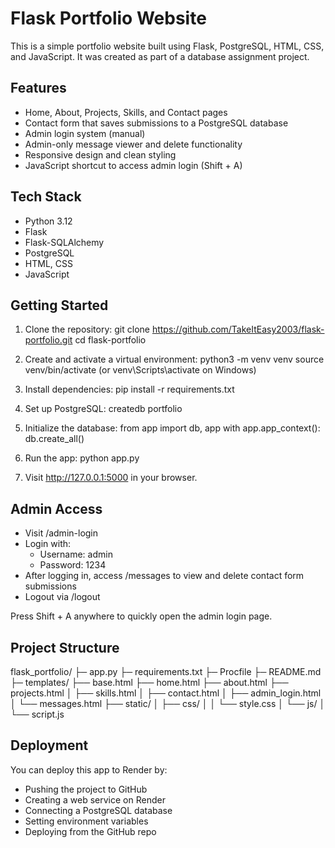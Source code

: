 # Flask Portfolio Website

This is a simple portfolio website built using Flask, PostgreSQL, HTML, CSS, and JavaScript. It was created as part of a database assignment project.

## Features

- Home, About, Projects, Skills, and Contact pages
- Contact form that saves submissions to a PostgreSQL database
- Admin login system (manual)
- Admin-only message viewer and delete functionality
- Responsive design and clean styling
- JavaScript shortcut to access admin login (Shift + A)

## Tech Stack

- Python 3.12
- Flask
- Flask-SQLAlchemy
- PostgreSQL
- HTML, CSS
- JavaScript

## Getting Started

1. Clone the repository:
   git clone https://github.com/TakeItEasy2003/flask-portfolio.git
   cd flask-portfolio

2. Create and activate a virtual environment:
   python3 -m venv venv
   source venv/bin/activate  (or venv\Scripts\activate on Windows)

3. Install dependencies:
   pip install -r requirements.txt

4. Set up PostgreSQL:
   createdb portfolio

5. Initialize the database:
   from app import db, app
   with app.app_context():
       db.create_all()

6. Run the app:
   python app.py

7. Visit http://127.0.0.1:5000 in your browser.

## Admin Access

- Visit /admin-login
- Login with:
  - Username: admin
  - Password: 1234
- After logging in, access /messages to view and delete contact form submissions
- Logout via /logout

Press Shift + A anywhere to quickly open the admin login page.

## Project Structure

flask_portfolio/
├─ app.py
├─ requirements.txt
├─ Procfile
├─ README.md
├─ templates/
   ├── base.html
   ├── home.html
   ├── about.html
   ├── projects.html
│ ├── skills.html
│ ├── contact.html
│ ├── admin_login.html
│ └── messages.html
├── static/
│ ├── css/
│ │ └── style.css
│ └── js/
│ └── script.js

## Deployment

You can deploy this app to Render by:

- Pushing the project to GitHub
- Creating a web service on Render
- Connecting a PostgreSQL database
- Setting environment variables
- Deploying from the GitHub repo
